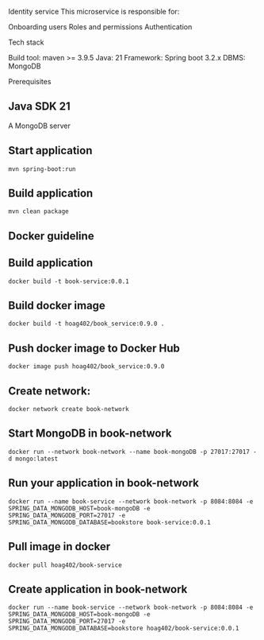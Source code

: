 Identity service
This microservice is responsible for:

Onboarding users
Roles and permissions
Authentication

Tech stack

Build tool: maven >= 3.9.5
Java: 21
Framework: Spring boot 3.2.x
DBMS: MongoDB

Prerequisites

## Java SDK 21
A MongoDB server

## Start application
`mvn spring-boot:run`
## Build application
`mvn clean package`



## Docker guideline
## Build application
`docker build -t book-service:0.0.1`
## Build docker image
`docker build -t hoag402/book_service:0.9.0 .`
## Push docker image to Docker Hub
`docker image push hoag402/book_service:0.9.0`
## Create network:
`docker network create book-network`
## Start MongoDB in book-network
`docker run --network book-network --name book-mongoDB -p 27017:27017 -d mongo:latest`
## Run your application in book-network
`docker run --name book-service --network book-network -p 8084:8084 -e SPRING_DATA_MONGODB_HOST=book-mongoDB -e SPRING_DATA_MONGODB_PORT=27017 -e SPRING_DATA_MONGODB_DATABASE=bookstore book-service:0.0.1`

## Pull image in docker
`docker pull hoag402/book-service`
## Create application in book-network
`docker run --name book-service --network book-network -p 8084:8084 -e SPRING_DATA_MONGODB_HOST=book-mongoDB -e SPRING_DATA_MONGODB_PORT=27017 -e SPRING_DATA_MONGODB_DATABASE=bookstore hoag402/book-service:0.0.1`